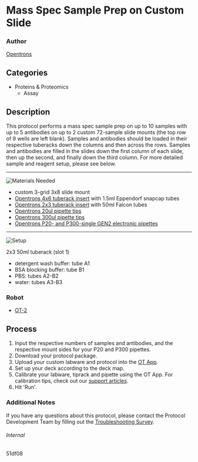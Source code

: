 # Mass Spec Sample Prep on Custom Slide

### Author
[Opentrons](https://opentrons.com/)

## Categories
* Proteins & Proteomics
    * Assay

## Description
This protocol performs a mass spec sample prep on up to 10 samples with up to 5 antibodies on up to 2 custom 72-sample slide mounts (the top row of 9 wells are left blank). Samples and antibodies should be loaded in their respective tuberacks down the columns and then across the rows. Samples and antibodies are filled in the slides down the first column of each slide, then up the second, and finally down the third column. For more detailed sample and reagent setup, please see below.

---
![Materials Needed](https://s3.amazonaws.com/opentrons-protocol-library-website/custom-README-images/001-General+Headings/materials.png)

* custom 3-grid 3x8 slide mount
* [Opentrons 4x6 tuberack insert](https://shop.opentrons.com/collections/verified-labware/products/tube-rack-set-1) with 1.5ml Eppendorf snapcap tubes
* [Opentrons 2x3 tuberack insert](https://shop.opentrons.com/collections/verified-labware/products/tube-rack-set-1) with 50ml Falcon tubes
* [Opentrons 20ul pipette tips](https://shop.opentrons.com/collections/opentrons-tips/products/opentrons-10ul-tips)
* [Opentrons 300ul pipette tips](https://shop.opentrons.com/collections/opentrons-tips/products/opentrons-300ul-tips?variant=15954632802398)
* [Opentrons P20- and P300-single GEN2 electronic pipettes](https://shop.opentrons.com/collections/ot-2-pipettes)

---
![Setup](https://s3.amazonaws.com/opentrons-protocol-library-website/custom-README-images/001-General+Headings/Setup.png)

2x3 50ml tuberack (slot 1)
* detergent wash buffer: tube A1
* BSA blocking buffer: tube B1
* PBS: tubes A2-B2
* water: tubes A3-B3

### Robot
* [OT-2](https://opentrons.com/ot-2)

## Process
1. Input the respective numbers of samples and antibodies, and the respective mount sides for your P20 and P300 pipettes.
2. Download your protocol package.
3. Upload your custom labware and protocol into the [OT App](https://opentrons.com/ot-app).
4. Set up your deck according to the deck map.
5. Calibrate your labware, tiprack and pipette using the OT App. For calibration tips, check out our [support articles](https://support.opentrons.com/en/collections/1559720-guide-for-getting-started-with-the-ot-2).
6. Hit 'Run'.

### Additional Notes
If you have any questions about this protocol, please contact the Protocol Development Team by filling out the [Troubleshooting Survey](https://protocol-troubleshooting.paperform.co/).

###### Internal
51df08
